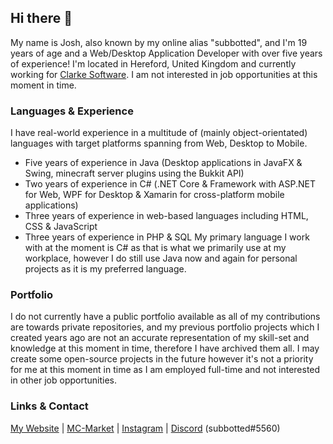 ## Hi there 👋

My name is Josh, also known by my online alias "subbotted", and I'm 19 years of age and a Web/Desktop Application Developer with over five years of experience! I'm located in Hereford, United Kingdom and currently working for [Clarke Software](https://www.clarkesoftware.com). I am not interested in job opportunities at this moment in time.

### Languages & Experience
I have real-world experience in a multitude of (mainly object-orientated) languages with target platforms spanning from Web, Desktop to Mobile.
- Five years of experience in Java (Desktop applications in JavaFX & Swing, minecraft server plugins using the Bukkit API)
- Two years of experience in C# (.NET Core & Framework with ASP.NET for Web, WPF for Desktop & Xamarin for cross-platform mobile applications)
- Three years of experience in web-based languages including HTML, CSS & JavaScript
- Three years of experience in PHP & SQL
My primary language I work with at the moment is C# as that is what we primarily use at my workplace, however I do still use Java now and again for personal projects as it is my preferred language.

### Portfolio
I do not currently have a public portfolio available as all of my contributions are towards private repositories, and my previous portfolio projects which I created years ago are not an accurate representation of my skill-set and knowledge at this moment in time, therefore I have archived them all. I may create some open-source projects in the future however it's not a priority for me at this moment in time as I am employed full-time and not interested in other job opportunities.

### Links & Contact
[My Website](https://subbotted.org) | [MC-Market](https://www.mc-market.org/members/48298/) | [Instagram](https://www.instagram.com/j._w0) | [Discord](https://discord.com) (subbotted#5560)
